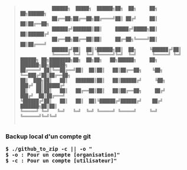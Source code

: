 > ```
>             ██████╗  █████╗  ██████╗██╗  ██╗     ██╗   ██╗██████╗            
>             ██╔══██╗██╔══██╗██╔════╝██║ ██╔╝     ██║   ██║██╔══██╗           
>             ██████╔╝███████║██║     █████╔╝█████╗██║   ██║██████╔╝           
>             ██╔══██╗██╔══██║██║     ██╔═██╗╚════╝██║   ██║██╔═══╝            
>             ██████╔╝██║  ██║╚██████╗██║  ██╗     ╚██████╔╝██║                
>             ╚═════╝ ╚═╝  ╚═╝ ╚═════╝╚═╝  ╚═╝      ╚═════╝ ╚═╝                
>██████╗ ██╗████████╗██╗  ██╗██╗   ██╗██████╗     ██╗      ███████╗██╗██████╗ 
>██╔════╝ ██║╚══██╔══╝██║  ██║██║   ██║██╔══██╗    ╚██╗     ╚══███╔╝██║██╔══██╗
>██║  ███╗██║   ██║   ███████║██║   ██║██████╔╝     ╚██╗      ███╔╝ ██║██████╔╝
>██║   ██║██║   ██║   ██╔══██║██║   ██║██╔══██╗     ██╔╝     ███╔╝  ██║██╔═══╝ 
>╚██████╔╝██║   ██║   ██║  ██║╚██████╔╝██████╔╝    ██╔╝     ███████╗██║██║     
> ╚═════╝ ╚═╝   ╚═╝   ╚═╝  ╚═╝ ╚═════╝ ╚═════╝     ╚═╝      ╚══════╝╚═╝╚═╝     
>                                                                              
>
> ```


<h3> Backup local d'un compte git <h3\>

    $ ./github_to_zip -c || -o "
    $ -o : Pour un compte [organisation]"
    $ -c : Pour un compte [utilisateur]"
